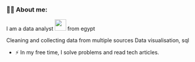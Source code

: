 ### :woman_technologist: About me:

I am a  data analyst <img src="https://media.giphy.com/media/WUlplcMpOCEmTGBtBW/giphy.gif" width="30"> from egypt

Cleaning and collecting data from multiple sources Data visualisation, sql 

- :zap: In my free time, I solve problems  and read tech articles.

